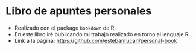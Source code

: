 # Libro de apuntes personales

* Realizado con el package `bookdown` de R.
* En este libro iré publicando mi trabajo realizado en torno al lenguaje R.
* Link a la página: <https://github.com/estebanrucan/personal-book>